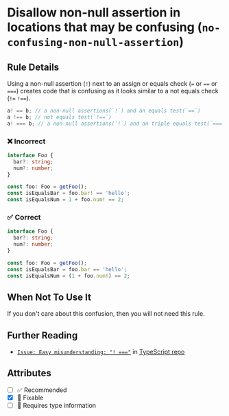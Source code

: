 # Disallow non-null assertion in locations that may be confusing (`no-confusing-non-null-assertion`)

## Rule Details

Using a non-null assertion (`!`) next to an assign or equals check (`=` or `==` or `===`) creates code that is confusing as it looks similar to a not equals check (`!=` `!==`).

```typescript
a! == b; // a non-null assertions(`!`) and an equals test(`==`)
a !== b; // not equals test(`!==`)
a! === b; // a non-null assertions(`!`) and an triple equals test(`===`)
```

<!--tabs-->

### ❌ Incorrect

```ts
interface Foo {
  bar?: string;
  num?: number;
}

const foo: Foo = getFoo();
const isEqualsBar = foo.bar! == 'hello';
const isEqualsNum = 1 + foo.num! == 2;
```

### ✅ Correct

<!-- prettier-ignore -->
```ts
interface Foo {
  bar?: string;
  num?: number;
}

const foo: Foo = getFoo();
const isEqualsBar = foo.bar == 'hello';
const isEqualsNum = (1 + foo.num!) == 2;
```

## When Not To Use It

If you don't care about this confusion, then you will not need this rule.

## Further Reading

- [`Issue: Easy misunderstanding: "! ==="`](https://github.com/microsoft/TypeScript/issues/37837) in [TypeScript repo](https://github.com/microsoft/TypeScript)

## Attributes

- [ ] ✅ Recommended
- [x] 🔧 Fixable
- [ ] 💭 Requires type information
